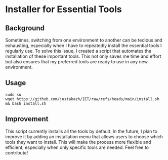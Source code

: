 # Installer for Essential Tools

## Background
Sometimes, switching from one environment to another can be tedious and exhausting, especially when I have to repeatedly install the essential tools I regularly use. To solve this issue, I created a script that automates the installation of these important tools. This not only saves me time and effort but also ensures that my preferred tools are ready to use in any new environment.

## Usage
```
sudo su 
wget https://github.com/justakazh/IET/raw/refs/heads/main/install.sh && bash install.sh 
```

## Improvement 
This script currently installs all the tools by default. In the future, I plan to improve it by adding an installation menu that allows users to choose which tools they want to install. This will make the process more flexible and efficient, especially when only specific tools are needed. Feel free to contribute!
